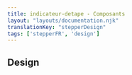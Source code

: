 ```yaml
---
title: indicateur-detape - Composants
layout: "layouts/documentation.njk"
translationKey: "stepperDesign"
tags: ['stepperFR', 'design']
---
```


## Design